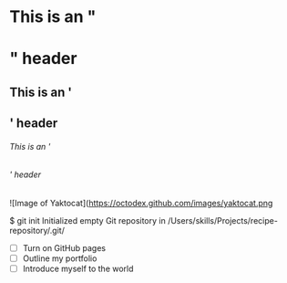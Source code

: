 # This is an "<h1>" header
## This is an '<h2>' header
###### This is an '<h6>' header

  ![Image of Yaktocat](https://octodex.github.com/images/yaktocat.png
  
  $ git init
  Initialized empty Git repository in /Users/skills/Projects/recipe-repository/.git/

  - [ ] Turn on GitHub pages
  - [ ] Outline my portfolio
  - [ ] Introduce myself to the world

